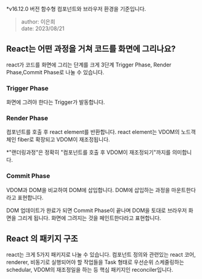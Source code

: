*v16.12.0 버전 함수형 컴포넌트와 브라우저 환경을 기준입니다.
> author: 이은희<br/>date: 2023/08/21

## React는 어떤 과정을 거쳐 코드를 화면에 그리나요?
react가 코드를 화면에 그리는 단계를 크게 3단계 Trigger Phase, Render Phase,Commit Phase로 나눌 수 있습니다.   

### Trigger Phase
화면에 그려야 한다는 Trigger가 발동합니다.
### Render Phase
컴포넌트를 호출 후 react element를 반환합니다. react element는 VDOM의 노드객체인 fiber로 확장되고 VDOM이 재조정됩니다. 

*"랜더링과정"은 정확히 "컴포넌트를 호출 후 VDOM이 재조정되기"까지를 의미합니다.

### Commit Phase
VDOM과 DOM을 비교하여 DOM에 삽입합니다.  DOM에 삽입하는 과정을 마운트한다라고 표현합니다.   

DOM 업데이트가 완료가 되면 Commit Phase이 끝나며 DOM을 토대로 브라우저 화면을 그리게 됩니다. 화면에 그려지는 것을 페인트한다라고 표현합니다. 

## React 의 패키지 구조
react는 크게 5가지 패키지로 나눌 수 있습니다. 컴포넌트 정의와 관련있는 react 코어, renderer, 비동기로 실행되어야 할 작업들을 Task 형태로 우선순위 스케줄링하는 schedular, VDOM의 재조정일을 하는 등 핵심 패키지인 reconciler입니다.  
